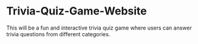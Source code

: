 # Trivia-Quiz-Game-Website
This will be a fun and interactive trivia quiz game where users can answer trivia questions from different categories.
